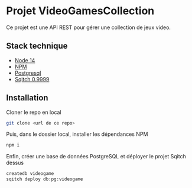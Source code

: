 # Projet VideoGamesCollection

Ce projet est une API REST pour gérer une collection de jeux video.

## Stack technique

- [Node 14](https://nodejs.org/en/download/)
- [NPM](https://www.npmjs.com/get-npm)
- [Postgresql](https://www.postgresql.org/download/) 
- [Sqitch 0.9999](https://sqitch.org/download/)

## Installation

Cloner le repo en local

```bash
git clone <url de ce repo>
```

Puis, dans le dossier local, installer les dépendances NPM

```bash
npm i
```

Enfin, créer une base de données PostgreSQL et déployer le projet Sqitch dessus

```bash
createdb videogame
sqitch deploy db:pg:videogame
```